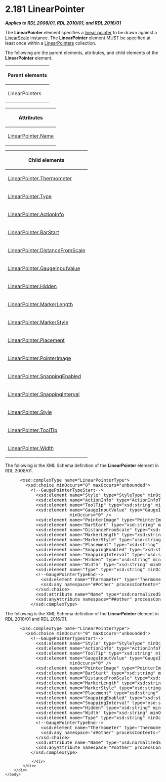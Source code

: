 <html dir="LTR" xmlns:mshelp="http://msdn.microsoft.com/mshelp" xmlns:ddue="http://ddue.schemas.microsoft.com/authoring/2003/5" xmlns:xlink="http://www.w3.org/1999/xlink" xmlns:tool="http://www.microsoft.com/tooltip">
    <head>
        <meta http-equiv="Content-Type" content="text/html; CHARSET=utf-8"></meta>
        <meta name="save" content="history"></meta>
        <title>2.181 LinearPointer</title>
        <xml>
            <mshelp:toctitle title="2.181 LinearPointer"></mshelp:toctitle>
            <mshelp:rltitle title="[MS-RDL]: LinearPointer"></mshelp:rltitle>
            <mshelp:keyword index="A" term="19cdf02f-fcd5-41ca-b086-355eedb983b6"></mshelp:keyword>
            <mshelp:attr name="DCSext.ContentType" value="open specification"></mshelp:attr>
            <mshelp:attr name="AssetID" value="19cdf02f-fcd5-41ca-b086-355eedb983b6"></mshelp:attr>
            <mshelp:attr name="TopicType" value="kbRef"></mshelp:attr>
            <mshelp:attr name="DCSext.Title" value="[MS-RDL]: LinearPointer" />
        </xml>
    </head>
    <body>
        <div id="header">
            <h1 class="heading">2.181 LinearPointer</h1>
        </div>
        <div id="mainSection">
            <div id="mainBody">
                <div id="allHistory" class="saveHistory"></div>
                <div id="sectionSection0" class="section" name="collapseableSection">
                    

<p><b><i>Applies to </i></b><a href="1e855f94-4617-47e4-b89e-0856c6cb420f.html"><b><i>RDL 2008/01</i></b></a><b><i>,
</i></b><a href="3428e690-a348-4ec7-8a6a-8efb42d2cdee.html"><b><i>RDL 2010/01</i></b></a><b><i>,
and </i></b><a href="52ce3983-2bfc-4e72-9359-42aaf5fe4509.html"><b><i>RDL 2016/01</i></b></a></p>

<p>The <b>LinearPointer</b> element specifies a <a href="b2482b3f-74ab-4ca8-a9e5-c07955011743.html#gt_9fc838d7-70b1-4d0e-a8d7-20ffff39919f">linear pointer</a> to be drawn
against a <a href="744f8b40-7ad5-4652-94a1-76ae5df59389.html">LinearScale</a>
instance. The <b>LinearPointer</b> element MUST be specified at least once
within a <a href="a1a8a621-cba3-4db1-8800-41471b49f2c2.html">LinearPointers</a>
collection.</p>

<p>The following are the parent elements, attributes, and child
elements of the <b>LinearPointer</b> element.</p>

<table>
 <thead>
  <tr>
   <th>
   <p>Parent elements</p>
   </th>
  </tr>
 </thead>
 <tr>
  <td>
  <p>LinearPointers </p>
  </td>
 </tr>
</table>

<p> </p>

<table>
 <thead>
  <tr>
   <th>
   <p>Attributes</p>
   </th>
  </tr>
 </thead>
 <tr>
  <td>
  <p><a href="56eb2fe9-b551-467f-bc01-0324f9ab0347.html">LinearPointer.Name</a></p>
  </td>
 </tr>
</table>

<p> </p>

<table>
 <thead>
  <tr>
   <th>
   <p>Child elements</p>
   </th>
  </tr>
 </thead>
 <tr>
  <td>
  <p><a href="7b5c277d-41ad-4b67-8ac6-766b5e380161.html">LinearPointer.Thermometer</a>
  </p>
  </td>
 </tr>
 <tr>
  <td>
  <p><a href="927b0d2c-1e9c-4221-ae01-8547c3274f98.html">LinearPointer.Type</a>
  </p>
  </td>
 </tr>
 <tr>
  <td>
  <p><a href="be561002-afe1-4089-88e3-674759d7d3cf.html">LinearPointer.ActionInfo</a>
  </p>
  </td>
 </tr>
 <tr>
  <td>
  <p><a href="44aab19e-48c7-4f63-98e3-24bbbddec1b2.html">LinearPointer.BarStart</a>
  </p>
  </td>
 </tr>
 <tr>
  <td>
  <p><a href="9e2e776b-e15b-49d9-9863-4d1ad2d0d0d2.html">LinearPointer.DistanceFromScale</a>
  </p>
  </td>
 </tr>
 <tr>
  <td>
  <p><a href="34b54f2c-4002-41db-83e3-c31602629037.html">LinearPointer.GaugeInputValue</a>
  </p>
  </td>
 </tr>
 <tr>
  <td>
  <p><a href="bd999e3b-ead6-4523-9099-f76d82af15b2.html">LinearPointer.Hidden</a>
  </p>
  </td>
 </tr>
 <tr>
  <td>
  <p><a href="d476981c-f37a-4546-9254-cb160beaf080.html">LinearPointer.MarkerLength</a>
  </p>
  </td>
 </tr>
 <tr>
  <td>
  <p><a href="dd63978b-5b7c-41ec-b49b-dd1183da838a.html">LinearPointer.MarkerStyle</a>
  </p>
  </td>
 </tr>
 <tr>
  <td>
  <p><a href="54197f2f-8bb3-4739-8ecd-5b0ca37724ad.html">LinearPointer.Placement</a>
  </p>
  </td>
 </tr>
 <tr>
  <td>
  <p><a href="d887b15e-b9a8-4acf-a7cb-b2ad94f421e6.html">LinearPointer.PointerImage</a>
  </p>
  </td>
 </tr>
 <tr>
  <td>
  <p><a href="014e22bc-9659-4911-a2b5-e6861c5e7ebc.html">LinearPointer.SnappingEnabled</a>
  </p>
  </td>
 </tr>
 <tr>
  <td>
  <p><a href="f123296f-6b66-4109-9570-0489a2359d5e.html">LinearPointer.SnappingInterval</a>
  </p>
  </td>
 </tr>
 <tr>
  <td>
  <p><a href="88391d7b-c9f6-4ec6-9fcd-8b6ec3ae2a47.html">LinearPointer.Style</a>
  </p>
  </td>
 </tr>
 <tr>
  <td>
  <p><a href="93abaa99-7dd9-4a8d-bde3-5752b7c3e529.html">LinearPointer.ToolTip</a>
  </p>
  </td>
 </tr>
 <tr>
  <td>
  <p><a href="3d5edeee-ce23-4aed-ac35-350f285cb910.html">LinearPointer.Width</a></p>
  </td>
 </tr>
</table>

<p>The following is the XML Schema definition of the <b>LinearPointer</b>
element in RDL 2008/01.</p>

<dl>
<dd>
<div><pre> &lt;xsd:complexType name=&quot;LinearPointerType&quot;&gt;
   &lt;xsd:choice minOccurs=&quot;0&quot; maxOccurs=&quot;unbounded&quot;&gt;
     &lt;!--GaugePointerTypeStart--&gt;
       &lt;xsd:element name=&quot;Style&quot; type=&quot;StyleType&quot; minOccurs=&quot;0&quot; /&gt;
       &lt;xsd:element name=&quot;ActionInfo&quot; type=&quot;ActionInfoType&quot; minOccurs=&quot;0&quot; /&gt;
       &lt;xsd:element name=&quot;ToolTip&quot; type=&quot;xsd:string&quot; minOccurs=&quot;0&quot; /&gt;
       &lt;xsd:element name=&quot;GaugeInputValue&quot; type=&quot;GaugeInputValueType&quot; 
                    minOccurs=&quot;0&quot; /&gt;
       &lt;xsd:element name=&quot;PointerImage&quot; type=&quot;PointerImageType&quot; minOccurs=&quot;0&quot; /&gt;
       &lt;xsd:element name=&quot;BarStart&quot; type=&quot;xsd:string&quot; minOccurs=&quot;0&quot; /&gt;
       &lt;xsd:element name=&quot;DistanceFromScale&quot; type=&quot;xsd:string&quot; minOccurs=&quot;0&quot; /&gt;
       &lt;xsd:element name=&quot;MarkerLength&quot; type=&quot;xsd:string&quot; minOccurs=&quot;0&quot; /&gt;
       &lt;xsd:element name=&quot;MarkerStyle&quot; type=&quot;xsd:string&quot; minOccurs=&quot;0&quot; /&gt;
       &lt;xsd:element name=&quot;Placement&quot; type=&quot;xsd:string&quot; minOccurs=&quot;0&quot; /&gt;
       &lt;xsd:element name=&quot;SnappingEnabled&quot; type=&quot;xsd:string&quot; minOccurs=&quot;0&quot; /&gt;
       &lt;xsd:element name=&quot;SnappingInterval&quot; type=&quot;xsd:string&quot; minOccurs=&quot;0&quot; /&gt;
       &lt;xsd:element name=&quot;Hidden&quot; type=&quot;xsd:string&quot; minOccurs=&quot;0&quot; /&gt;
       &lt;xsd:element name=&quot;Width&quot; type=&quot;xsd:string&quot; minOccurs=&quot;0&quot; /&gt;
       &lt;xsd:element name=&quot;Type&quot; type=&quot;xsd:string&quot; minOccurs=&quot;0&quot; /&gt;
       &lt;!--GaugePointerTypeEnd--&gt;
         &lt;xsd:element name=&quot;Thermometer&quot; type=&quot;ThermometerType&quot; minOccurs=&quot;0&quot; /&gt;
         &lt;xsd:any namespace=&quot;##other&quot; processContents=&quot;skip&quot; /&gt;
       &lt;/xsd:choice&gt;
       &lt;xsd:attribute name=&quot;Name&quot; type=&quot;xsd:normalizedString&quot; use=&quot;required&quot; /&gt;
       &lt;xsd:anyAttribute namespace=&quot;##other&quot; processContents=&quot;skip&quot; /&gt;
     &lt;/xsd:complexType&gt;
</pre></div>
</dd></dl>

<p>The following is the XML Schema definition of the <b>LinearPointer</b>
element in RDL 2010/01 and RDL 2016/01.</p>

<dl>
<dd>
<div><pre> &lt;xsd:complexType name=&quot;LinearPointerType&quot;&gt;
   &lt;xsd:choice minOccurs=&quot;0&quot; maxOccurs=&quot;unbounded&quot;&gt;
     &lt;!--GaugePointerTypeStart--&gt;
       &lt;xsd:element name=&quot;Style&quot; type=&quot;StyleType&quot; minOccurs=&quot;0&quot; /&gt;
       &lt;xsd:element name=&quot;ActionInfo&quot; type=&quot;ActionInfoType&quot; minOccurs=&quot;0&quot; /&gt;
       &lt;xsd:element name=&quot;ToolTip&quot; type=&quot;xsd:string&quot; minOccurs=&quot;0&quot; /&gt;
       &lt;xsd:element name=&quot;GaugeInputValue&quot; type=&quot;GaugeInputValueType&quot; 
                    minOccurs=&quot;0&quot; /&gt;
       &lt;xsd:element name=&quot;PointerImage&quot; type=&quot;PointerImageType&quot; minOccurs=&quot;0&quot; /&gt;
       &lt;xsd:element name=&quot;BarStart&quot; type=&quot;xsd:string&quot; minOccurs=&quot;0&quot; /&gt;
       &lt;xsd:element name=&quot;DistanceFromScale&quot; type=&quot;xsd:string&quot; minOccurs=&quot;0&quot; /&gt;
       &lt;xsd:element name=&quot;MarkerLength&quot; type=&quot;xsd:string&quot; minOccurs=&quot;0&quot; /&gt;
       &lt;xsd:element name=&quot;MarkerStyle&quot; type=&quot;xsd:string&quot; minOccurs=&quot;0&quot; /&gt;
       &lt;xsd:element name=&quot;Placement&quot; type=&quot;xsd:string&quot; minOccurs=&quot;0&quot; /&gt;
       &lt;xsd:element name=&quot;SnappingEnabled&quot; type=&quot;xsd:string&quot; minOccurs=&quot;0&quot; /&gt;
       &lt;xsd:element name=&quot;SnappingInterval&quot; type=&quot;xsd:string&quot; minOccurs=&quot;0&quot; /&gt;
       &lt;xsd:element name=&quot;Hidden&quot; type=&quot;xsd:string&quot; minOccurs=&quot;0&quot; /&gt;
       &lt;xsd:element name=&quot;Width&quot; type=&quot;xsd:string&quot; minOccurs=&quot;0&quot; /&gt;
       &lt;xsd:element name=&quot;Type&quot; type=&quot;xsd:string&quot; minOccurs=&quot;0&quot; /&gt;
       &lt;!--GaugePointerTypeEnd--&gt;
         &lt;xsd:element name=&quot;Thermometer&quot; type=&quot;ThermometerType&quot; minOccurs=&quot;0&quot; /&gt;
         &lt;xsd:any namespace=&quot;##other&quot; processContents=&quot;lax&quot; /&gt;
       &lt;/xsd:choice&gt;
       &lt;xsd:attribute name=&quot;Name&quot; type=&quot;xsd:normalizedString&quot; use=&quot;required&quot; /&gt;
       &lt;xsd:anyAttribute namespace=&quot;##other&quot; processContents=&quot;lax&quot; /&gt;
     &lt;/xsd:complexType&gt;
</pre></div>
</dd></dl>


                </div>
            </div>
        </div>
    </body>
</html>